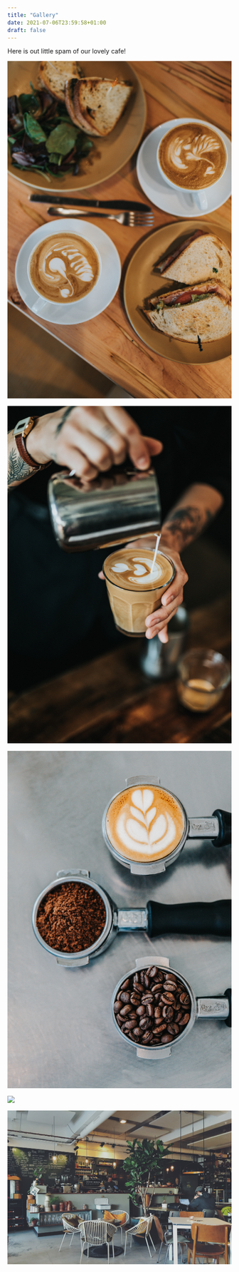 ```yaml
---
title: "Gallery"
date: 2021-07-06T23:59:58+01:00
draft: false
---
```


Here is out little spam of our lovely cafe!

![](nathan-dumlao-2VSTCRx8ccY-unsplash.jpg)

![](nathan-dumlao-2z3MOB3kfJU-unsplash.jpg)

![](nathan-dumlao-Y3AqmbmtLQI-unsplash.jpg)

![](nathan-dumlao-zUNs99PGDg0-unsplash.jpg)

![](daan-evers-tKN1WXrzQ3s-unsplash.jpg)




